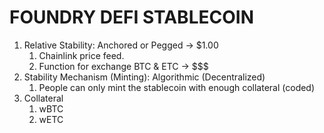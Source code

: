 # FOUNDRY DEFI STABLECOIN

1. Relative Stability: Anchored or Pegged -> $1.00
    1. Chainlink price feed.
    2. Function for exchange BTC & ETC -> $$$
2. Stability Mechanism (Minting): Algorithmic (Decentralized)
    1. People can only mint the stablecoin with enough collateral (coded)
3. Collateral
    1. wBTC
    2. wETC
